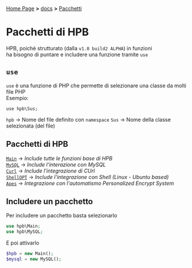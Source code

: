 [Home Page](https://dev.hpbdev.cf) **>** [docs](https://dev.hpbdev.cf/docs/base) **>** [Pacchetti](https://dev.hpbdev.cf/docs/pacchetti/index)

# Pacchetti di HPB
HPB, poichè strutturato (dalla `v1.0 build2 ALPHA`) in funzioni<br>
ha bisogno di puntare e includere una funzione tramite `use`

## `use`
`use` è una funzione di PHP che permette di selezionare una classe da molti file PHP<br>
Esempio:
```
use hpb\Sus;
```

`hpb` -> Nome del file definito con `namespace`
`Sus` -> Nome della classe selezionata (del file)

## Pacchetti di HPB
[`Main`](https://dev.hpbdev.cf/docs/pacchetti/main) -> *Include tutte le funzioni base di HPB*<br>
[`MySQL`](https://dev.hpbdev.cf/docs/pacchetti/mysql) -> *Include l'interazione con MySQL*<br>
[`Curl`](https://dev.hpbdev.cf/docs/pacchetti/curl) -> *Include l'integrazione di CUrl*<br>
[`ShellOPT`](https://dev.hpbdev.cf/docs/pacchetti/shell) -> *Include l'integrazione con Shell (Linux - Ubuntu based)*<br>
[`Apes`](https://dev.hpbdev.cf/docs/pacchetti/apes) -> *Integrazione con l'automatismo Personalized Encrypt System*

## Includere un pacchetto
Per includere un pacchetto basta selezionarlo
```php
use hpb\Main;
use hpb\MySQL;
```
E poi attivarlo
```php
$hpb = new Main();
$mysql = new MySQL();
```
